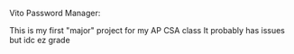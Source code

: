 Vito Password Manager:

This is my first "major" project for my AP CSA class
It probably has issues but idc ez grade